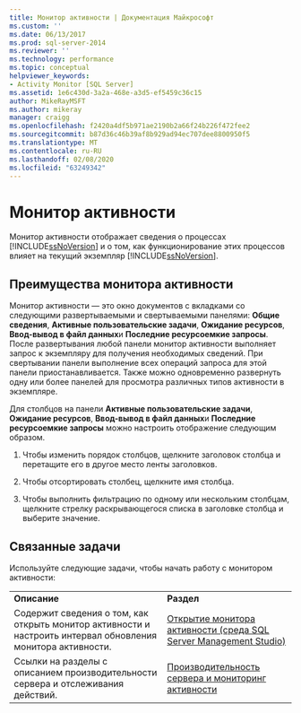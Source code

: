 ```yaml
---
title: Монитор активности | Документация Майкрософт
ms.custom: ''
ms.date: 06/13/2017
ms.prod: sql-server-2014
ms.reviewer: ''
ms.technology: performance
ms.topic: conceptual
helpviewer_keywords:
- Activity Monitor [SQL Server]
ms.assetid: 1e6c430d-3a2a-468e-a3d5-ef5459c36c15
author: MikeRayMSFT
ms.author: mikeray
manager: craigg
ms.openlocfilehash: f2420a4df5b971ae2190b2a66f24b226f472fee2
ms.sourcegitcommit: b87d36c46b39af8b929ad94ec707dee8800950f5
ms.translationtype: MT
ms.contentlocale: ru-RU
ms.lasthandoff: 02/08/2020
ms.locfileid: "63249342"
---
```

# <a name="activity-monitor"></a>Монитор активности
  Монитор активности отображает сведения о процессах [!INCLUDE[ssNoVersion](../../includes/ssnoversion-md.md)] и о том, как функционирование этих процессов влияет на текущий экземпляр [!INCLUDE[ssNoVersion](../../includes/ssnoversion-md.md)].  
  
## <a name="benefits-of-activity-monitor"></a>Преимущества монитора активности  
 Монитор активности — это окно документов с вкладками со следующими развертываемыми и свертываемыми панелями: **Общие сведения**, **Активные пользовательские задачи**, **Ожидание ресурсов**, **Ввод-вывод в файл данных**и **Последние ресурсоемкие запросы**. После развертывания любой панели монитор активности выполняет запрос к экземпляру для получения необходимых сведений. При свертывании панели выполнение всех операций запроса для этой панели приостанавливается. Также можно одновременно развернуть одну или более панелей для просмотра различных типов активности в экземпляре.  
  
 Для столбцов на панели **Активные пользовательские задачи**, **Ожидание ресурсов**, **Ввод-вывод в файл данных**и **Последние ресурсоемкие запросы** можно настроить отображение следующим образом.  
  
1.  Чтобы изменить порядок столбцов, щелкните заголовок столбца и перетащите его в другое место ленты заголовков.  
  
2.  Чтобы отсортировать столбец, щелкните имя столбца.  
  
3.  Чтобы выполнить фильтрацию по одному или нескольким столбцам, щелкните стрелку раскрывающегося списка в заголовке столбца и выберите значение.  
  
## <a name="related-tasks"></a>Связанные задачи  
 Используйте следующие задачи, чтобы начать работу с монитором активности:  
  
|||  
|-|-|  
|**Описание**|**Раздел**|  
|Содержит сведения о том, как открыть монитор активности и настроить интервал обновления монитора активности.|[Открытие монитора активности (среда SQL Server Management Studio)](../performance-monitor/open-activity-monitor-sql-server-management-studio.md)|  
|Ссылки на разделы с описанием производительности сервера и отслеживания действий.|[Производительность сервера и мониторинг активности](../performance/server-performance-and-activity-monitoring.md)|  
  
  
